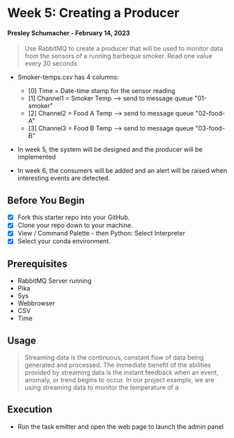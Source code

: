 # Week 5: Creating a Producer
#### Presley Schumacher - February 14, 2023

> Use RabbitMQ to create a producer that will be used to monitor data from the sensors of a running barbeque smoker. Read one value every 30 seconds
* Smoker-temps.csv has 4 columns:
  * [0] Time = Date-time stamp for the sensor reading
  * [1] Channel1 = Smoker Temp --> send to message queue "01-smoker"
  * [2] Channel2 = Food A Temp --> send to message queue "02-food-A"
  * [3] Channel3 = Food B Temp --> send to message queue "03-food-B"

* In week 5, the system will be designed and the producer will be implemented
* In week 6, the consumers will be added and an alert will be raised when interesting events are detected.

## Before You Begin

- [x] Fork this starter repo into your GitHub.
- [x] Clone your repo down to your machine.
- [x] View / Command Palette - then Python: Select Interpreter
- [x] Select your conda environment. 

## Prerequisites

* RabbitMQ Server running
* Pika
* Sys
* Webbrowser
* CSV
* Time

## Usage
> Streaming data is the continuous, constant flow of data being generated and processed. The immediate benefit of the abilities provided by streaming data is the instant feedback when an event, anomaly, or trend begins to occur. In our project example, we are using streaming data to monitor the temperature of a 

## Execution
* Run the task emitter and open the web page to launch the admin panel

## 
